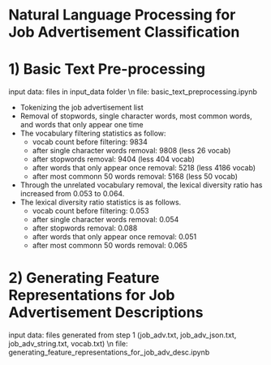 # Natural Language Processing for Job Advertisement Classification

# 1) Basic Text Pre-processing
input data: files in input_data folder \n
file: basic_text_preprocessing.ipynb

- Tokenizing the job advertisement list
- Removal of stopwords, single character words, most common words, and words that only appear one time
- The vocabulary filtering statistics as follow:
  - vocab count before filtering: 9834
  - after single character words removal: 9808 (less 26 vocab)
  - after stopwords removal: 9404 (less 404 vocab)
  - after words that only appear once removal: 5218 (less 4186 vocab)
  - after most commonn 50 words removal: 5168 (less 50 vocab)
- Through the unrelated vocabulary removal, the lexical diversity ratio has increased from 0.053 to 0.064.
- The lexical diversity ratio statistics is as follows.
  - vocab count before filtering: 0.053
  - after single character words removal: 0.054
  - after stopwords removal: 0.088
  - after words that only appear once removal: 0.051
  - after most commonn 50 words removal: 0.065
 
# 2) Generating Feature Representations for Job Advertisement Descriptions
input data: files generated from step 1 (job_adv.txt, job_adv_json.txt, job_adv_string.txt, vocab.txt) \n
file: generating_feature_representations_for_job_adv_desc.ipynb
